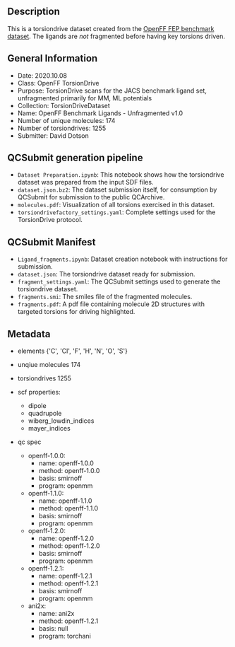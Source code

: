 ## Description

This is a torsiondrive dataset created from the [OpenFF FEP benchmark dataset](https://github.com/openmm/openmmforcefields/tree/master/openmmforcefields/data/perses_jacs_systems).
The ligands are *not* fragmented before having key torsions driven.

## General Information

- Date: 2020.10.08
- Class: OpenFF TorsionDrive 
- Purpose: TorsionDrive scans for the JACS benchmark ligand set, unfragmented primarily for MM, ML potentials
- Collection: TorsionDriveDataset
- Name: OpenFF Benchmark Ligands - Unfragmented v1.0
- Number of unique molecules: 174
- Number of torsiondrives: 1255
- Submitter: David Dotson

 
## QCSubmit generation pipeline

- `Dataset Preparation.ipynb`: This notebook shows how the torsiondrive dataset was prepared from the input SDF files. 
- `dataset.json.bz2`: The dataset submission itself, for consumption by QCSubmit for submission to the public QCArchive.
- `molecules.pdf`: Visualization of all torsions exercised in this dataset.
- `torsiondrivefactory_settings.yaml`: Complete settings used for the TorsionDrive protocol.


## QCSubmit Manifest

- `Ligand_fragments.ipynb`: Dataset creation notebook with instructions for submission.
- `dataset.json`: The torsiondrive dataset ready for submission.
- `fragment_settings.yaml`: The QCSubmit settings used to generate the torsiondrive dataset.
- `fragments.smi`: The smiles file of the fragmented molecules.
- `fragments.pdf`: A pdf file containing molecule 2D structures with targeted torsions for driving highlighted.


## Metadata

- elements {'C', 'Cl', 'F', 'H', 'N', 'O', 'S'}
- unqiue molecules 174
- torsiondrives 1255

- scf properties:
    - dipole
    - quadrupole
    - wiberg_lowdin_indices
    - mayer_indices
    
- qc spec
    - openff-1.0.0:
        - name: openff-1.0.0
        - method: openff-1.0.0
        - basis: smirnoff
        - program: openmm
    - openff-1.1.0:
        - name: openff-1.1.0
        - method: openff-1.1.0
        - basis: smirnoff
        - program: openmm
    - openff-1.2.0:
        - name: openff-1.2.0
        - method: openff-1.2.0
        - basis: smirnoff
        - program: openmm
    - openff-1.2.1:
        - name: openff-1.2.1
        - method: openff-1.2.1
        - basis: smirnoff
        - program: openmm
    - ani2x:
        - name: ani2x
        - method: openff-1.2.1
        - basis: null 
        - program: torchani
